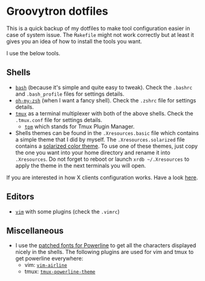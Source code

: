 # Groovytron dotfiles

This is a quick backup of my dotfiles to make tool configuration easier in case
of system issue. The `M̀akefile` might not work correctly but at least it gives
you an idea of how to install the tools you want.

I use the below tools.

## Shells

- [`bash`](https://www.gnu.org/software/bash/) (because it's simple and quite
  easy to tweak). Check the `.bashrc` and `.bash_profile` files for settings details.
- [`oh-my-zsh`](https://github.com/robbyrussell/oh-my-zsh)
  (when I want a fancy shell). Check the `.zshrc` file for settings details.
- [`tmux`](https://github.com/tmux/tmux/wiki) as a terminal multiplexer with
  both of the above shells. Check the `.tmux.conf` file for settings details.
  - [`tpm`](https://github.com/tmux-plugins/tpm) which stands for Tmux Plugin Manager.
- Shells themes can be found in the `.Xresources.basic` file which contains
  a simple theme that I did by myself.
  The `.Xresources.solarized` file contains a
  [solarized color theme](http://ethanschoonover.com/solarized).
  To use one of these themes, just copy the one you want into
  your home directory and rename it into
  `.Xresources`. Do not forget to reboot or launch `xrdb ~/.Xresources`
  to apply the theme in the next terminals you will open.

If you are interested in how X clients configuration works.
Have a look [here](https://wiki.archlinux.org/index.php/x_resources).

## Editors

- [`vim`](http://www.vim.org/) with some plugins (check the `.vimrc`)

## Miscellaneous

- I use the [patched fonts for Powerline](https://github.com/powerline/fonts)
  to get all the characters displayed nicely in the shells.
  The following plugins are used for vim and tmux to get powerline everywhere:
  - vim: [`vim-airline`](https://github.com/vim-airline/vim-airline)
  - tmux: [`tmux-powerline-theme`](https://github.com/jooize/tmux-powerline-theme)
